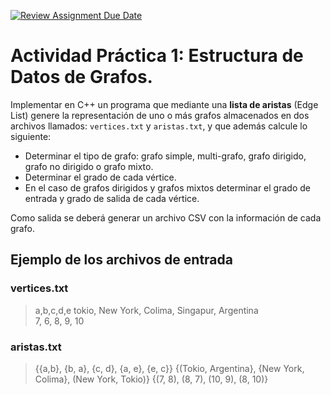[![Review Assignment Due Date](https://classroom.github.com/assets/deadline-readme-button-8d59dc4de5201274e310e4c54b9627a8934c3b88527886e3b421487c677d23eb.svg)](https://classroom.github.com/a/-HAUeyT2)
# Actividad Práctica 1: Estructura de Datos de Grafos.


Implementar en C++ un programa que mediante una **lista de aristas** (Edge List) genere la representación de uno o más grafos almacenados en dos archivos llamados: `vertices.txt` y `aristas.txt`, y que además calcule lo siguiente:

  * Determinar el tipo de grafo: grafo simple, multi-grafo, grafo dirigido, grafo no dirigido o grafo mixto.
  * Determinar el grado de cada vértice.
  * En el caso de grafos dirigidos y grafos mixtos determinar el grado de entrada y grado de salida de cada vértice.

Como salida se deberá generar un archivo CSV con la información de cada grafo.


## Ejemplo de los archivos de entrada

### vertices.txt

  > a,b,c,d,e
  > tokio, New York, Colima, Singapur, Argentina  
  > 7, 6, 8, 9, 10


### aristas.txt

  > {{a,b}, {b, a}, {c, d}, {a, e}, {e, c}}
  > {(Tokio, Argentina}, {New York, Colima}, (New York, Tokio)}
  > {(7, 8), (8, 7), (10, 9), (8, 10)}

 
